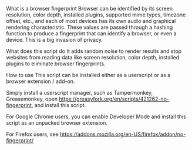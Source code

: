 What is a browser fingerprint
Browser can be identified by its screen resolution, color depth, installed plugins, supported mime types, timezone offset, etc., and each of most devices has its own audio and graphical rendering characteristic. These values are passed through a hashing function to produce a fingerprint that can identify a browser, or even a device. This is a big invasion of privacy.

What does this script do
It adds random noise to render results and stop websites from reading data like screen resolution, color depth, installed plugins to eliminate browser fingerprints.

How to use
This script can be installed either as a userscript or as a browser extension / add-on.

Simply install a userscript manager, such as Tampermonkey, Greasemonkey, open https://greasyfork.org/en/scripts/421262-no-fingerprint, and install this script.

For Google Chrome users, you can enable Developer Mode and install this script as an unpacked browser extension.

For Firefox users, see https://addons.mozilla.org/en-US/firefox/addon/no-fingerprint/
